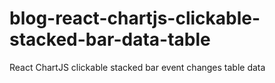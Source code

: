 # blog-react-chartjs-clickable-stacked-bar-data-table
React ChartJS clickable stacked bar event changes table data 

